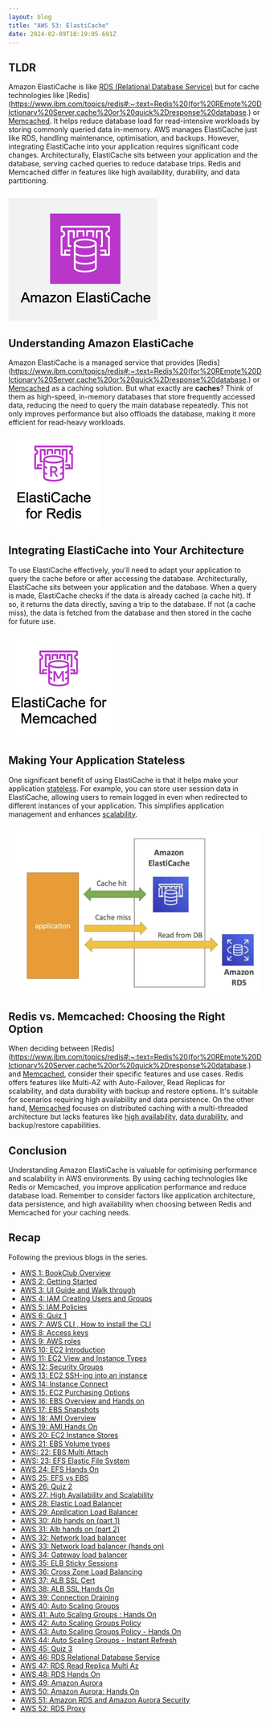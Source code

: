 ```yaml
---
layout: blog
title: "AWS 53: ElastiCache"
date: 2024-02-09T10:19:05.691Z
---
```


## TLDR

Amazon ElastiCache is like [RDS (Relational Database Service)](https://magicishaqblog.netlify.app/2023-12-22-aws-46-RDS/) but for cache technologies like [Redis](https://www.ibm.com/topics/redis#:~:text=Redis%20(for%20REmote%20DIctionary%20Server,cache%20or%20quick%2Dresponse%20database.) or [Memcached](https://memcached.org/about). It helps reduce database load for read-intensive workloads by storing commonly queried data in-memory. AWS manages ElastiCache just like RDS, handling maintenance, optimisation, and backups. However, integrating ElastiCache into your application requires significant code changes. Architecturally, ElastiCache sits between your application and the database, serving cached queries to reduce database trips. Redis and Memcached differ in features like high availability, durability, and data partitioning.

![elastiCache icon](/blog/src/images/53/53-1.png)

## Understanding Amazon ElastiCache

Amazon ElastiCache is a managed service that provides [Redis](https://www.ibm.com/topics/redis#:~:text=Redis%20(for%20REmote%20DIctionary%20Server,cache%20or%20quick%2Dresponse%20database.) or [Memcached](https://memcached.org/about) as a caching solution. But what exactly are **caches**? Think of them as high-speed, in-memory databases that store frequently accessed data, reducing the need to query the main database repeatedly. This not only improves performance but also offloads the database, making it more efficient for read-heavy workloads.

![elasticCaache icon with RDS](/blog/src/images/53/53-2.png)

## Integrating ElastiCache into Your Architecture

To use ElastiCache effectively, you'll need to adapt your application to query the cache before or after accessing the database. Architecturally, ElastiCache sits between your application and the database. When a query is made, ElastiCache checks if the data is already cached (a cache hit). If so, it returns the data directly, saving a trip to the database. If not (a cache miss), the data is fetched from the database and then stored in the cache for future use.

![diagram](/blog/src/images/53/53-3.png)

## Making Your Application Stateless

One significant benefit of using ElastiCache is that it helps make your application [stateless](https://www.freecodecamp.org/news/stateful-vs-stateless-architectures-explained/). For example, you can store user session data in ElastiCache, allowing users to remain logged in even when redirected to different instances of your application. This simplifies application management and enhances [scalability](https://magicishaqblog.netlify.app/section6/2023-07-28-high_availability_and_scalability/).

![diagram of stateless](/blog/src/images/53/53-4.png)

## Redis vs. Memcached: Choosing the Right Option

When deciding between [Redis](https://www.ibm.com/topics/redis#:~:text=Redis%20(for%20REmote%20DIctionary%20Server,cache%20or%20quick%2Dresponse%20database.) and [Memcached](https://memcached.org/about), consider their specific features and use cases. Redis offers features like Multi-AZ with Auto-Failover, Read Replicas for scalability, and data durability with backup and restore options. It's suitable for scenarios requiring high availability and data persistence. On the other hand, [Memcached](https://memcached.org/about) focuses on distributed caching with a multi-threaded architecture but lacks features like [high availability](https://magicishaqblog.netlify.app/section6/2023-07-28-high_availability_and_scalability/), [data durability](<https://en.wikipedia.org/wiki/Durability_(database_systems)#:~:text=In%20database%20systems%2C%20durability%20is,including%20incidents%20and%20catastrophic%20events.>), and backup/restore capabilities.

## Conclusion

Understanding Amazon ElastiCache is valuable for optimising performance and scalability in AWS environments. By using caching technologies like Redis or Memcached, you improve application performance and reduce database load. Remember to consider factors like application architecture, data persistence, and high availability when choosing between Redis and Memcached for your caching needs.

## Recap

Following the previous blogs in the series.

- [AWS 1: BookClub Overview](https://magicishaqblog.netlify.app/aws/)
- [AWS 2: Getting Started](https://magicishaqblog.netlify.app/2023-01-23-aws-2-getting-started/)
- [AWS 3: UI Guide and Walk through](https://magicishaqblog.netlify.app/2023-01-27-aws-3-UI-guide-and-walkthrough)
- [AWS 4: IAM Creating Users and Groups](https://magicishaqblog.netlify.app/2023-01-28-aws-4-IAM)
- [AWS 5: IAM Policies](https://magicishaqblog.netlify.app/2023-02-03-aws-5-IAM-polices)
- [AWS 6: Quiz 1 ](https://magicishaqblog.netlify.app/aws-quiz-one)
- [AWS 7: AWS CLI , How to install the CLI](https://magicishaqblog.netlify.app/2023-10-03-aws-7-cli)
- [AWS 8: Access keys](https://magicishaqblog.netlify.app/2023-10-03-aws-8-access-keys)
- [AWS 9: AWS roles](https://magicishaqblog.netlify.app/2023-02-17-aws-9-roles)
- [AWS 10: EC2 Introduction](https://magicishaqblog.netlify.app/2023-02-24-aws-10-EC2/)
- [AWS 11: EC2 View and Instance Types](https://magicishaqblog.netlify.app/2023-03-03-aws-11-EC2-View-and-instance-types)
- [AWS 12: Security Groups](https://magicishaqblog.netlify.app/2023-03-10-aws-12-security-groups)
- [AWS 13: EC2 SSH-ing into an instance](https://magicishaqblog.netlify.app/2023-03-17-aws-13-ssh)
- [AWS 14: Instance Connect](https://magicishaqblog.netlify.app/2023-03-24-aws-14-instance-connect)
- [AWS 15: EC2 Purchasing Options](https://magicishaqblog.netlify.app/2023-03-31-aws-15-EC2-purchasing-options)
- [AWS 16: EBS Overview and Hands on](https://magicishaqblog.netlify.app/2023-04-14-aws-16-EBS-Overview-and-Hands-On)
- [AWS 17: EBS Snapshots](https://magicishaqblog.netlify.app/2023-04-21-aws-17-ebs-snapshots)
- [AWS 18: AMI Overview](https://magicishaqblog.netlify.app/2023-04-28-aws-18-ami)
- [AWS 19: AMI Hands On](https://magicishaqblog.netlify.app/2023-06-02-aws-19-AMI-Hands-On)
- [AWS 20: EC2 Instance Stores](https://magicishaqblog.netlify.app/2023-06-09-aws-20-EC2-Instance-Store)
- [AWS 21: EBS Volume types](https://magicishaqblog.netlify.app/2023-06-16-aws-21-EBS-volume-types)
- [AWS: 22: EBS Multi Attach](https://magicishaqblog.netlify.app/2023-06-23-aws-22-EBS-Multi-Attach)
- [AWS: 23: EFS Elastic File System](https://magicishaqblog.netlify.app/2023-06-30-aws-23-EFS-Elastic-File-System)
- [AWS 24: EFS Hands On](https://magicishasblog.netlify.app/2023-07-07-aws-24-EFS-Hands-On)
- [AWS 25: EFS vs EBS](https://magicishasblog.netlify.app/2023-07-14-aws-25-EFS-vs-EBS)
- [AWS 26: Quiz 2](https://magicishaqblog.netlify.app/quiz-2/2023-07-21-aws-26-quiz-2/)
- [AWS 27: High Availability and Scalability ](https://magicishaqblog.netlify.app/section6/2023-07-28-high_availability_and_scalability/)
- [AWS 28: Elastic Load Balancer](https://magicishaqblog.netlify.app/ElasticLoadBalancing/2023-08-11-aws-28-elastic-load-balancing/)
- [AWS 29: Application Load Balancer](https://magicishaqblog.netlify.app/ApplicationLoadBalancer/2023-08-18-aws-29-applicaton-load-balancer/)
- [AWS 30: Alb hands on (part 1)](https://magicishaqblog.netlify.app/ApplicationLoadBalancer/2023-08-25-aws-30-alb-hands-on/)
- [AWS 31: Alb hands on (part 2)](https://magicishaqblog.netlify.app/ApplicationLoadBalancer/2023-09-01-aws-31-more-on-alb/)
- [AWS 32: Network load balancer](https://magicishaqblog.netlify.app/NLB/2023-09-09-aws-32-network-load-balancer/)
- [AWS 33: Network load balancer (hands on)](https://magicishaqblog.netlify.app/NLB/2023-09-15-aws-33-network-load-balancer-hands-on/)
- [AWS 34: Gateway load balancer](https://magicishaqblog.netlify.app/GatewayLoadBalancer/2023-09-22-aws-34-gateway-load-balancer/)
- [AWS 35: ELB Sticky Sessions](https://magicishaqblog.netlify.app/ElasticLoadBalancing/2022-09-29-aws-35-ELB-Sticky-sessions/)
- [AWS 36: Cross Zone Load Balancing](https://magicishaqblog.netlify.app/CrossZoneLoadBalancing/2023-10-06-aws-36-cross-zone-load-balancing/)
- [AWS 37: ALB SSL Cert](https://magicishaqblog.netlify.app/ElasticLoadBalancing/2023-10-13-aws-37-ALB-SSL-Cert/)
- [AWS 38: ALB SSL Hands On](https://magicishaqblog.netlify.app/ElasticLoadBalancing/2023-10-20-aws-38-ALB-SSL-Hands-On/)
- [AWS 39: Connection Draining](https://magicishaqblog.netlify.app/2023-27-10-aws-39-connection-draining/)
- [AWS 40: Auto Scaling Groups](https://magicishaqblog.netlify.app/2023-11-10-aws-40-Auto-Scaling-Groups/)
- [AWS 41: Auto Scaling Groups : Hands On](https://magicishaqblog.netlify.app/2023-11-17-aws-41-auto-scaling-groups-hands-on/)
- [AWS 42: Auto Scaling Groups Policy](https://magicishaqblog.netlify.app/2023-11-24-aws-42-Auto-Scaling-Groups-Policy/)
- [AWS 43: Auto Scaling Groups Policy - Hands On](https://magicishaqblog.netlify.app/2023-12-01-aws-43-auto-scaling-groups-hands-on/)
- [AWS 44: Auto Scaling Groups - Instant Refresh](https://magicishaqblog.netlify.app/2023-12-08-aws-44-auto-scaling-groups-instant-refresh/)
- [AWS 45: Quiz 3](https://magicishaqblog.netlify.app/quiz-3/2023-12-15-aws-45-quiz-3/)
- [AWS 46: RDS Relational Database Service](https://magicishaqblog.netlify.app/2023-12-22-aws-46-RDS/)
- [AWS 47: RDS Read Replica Multi Az](https://magicishaqblog.netlify.app/2023-29-12-aws-47-RDS-read-replica-Multi-Az/)
- [AWS 48: RDS Hands On](https://magicishaqblog.netlify.app/2023-05-01-aws-48-RDS-Hands-On/)
- [AWS 49: Amazon Aurora](https://magicishaqblog.netlify.app/2023-01-12-aws-49-Amazon-Aurora/)
- [AWS 50: Amazon Aurora: Hands On](https://magicishaqblog.netlify.app/2024-01-19-aws-50-Amazon-Aurora-hands-on/)
- [AWS 51: Amazon RDS and Amazon Aurora Security](https://magicishaqblog.netlify.app/2024-01-26-aws-51-Amazon-RDS-and-Amazon-Aurora-Security/)
- [AWS 52: RDS Proxy](https://magicishaqblog.netlify.app/2024-02-02-aws-52-RDS-Proxy/)
